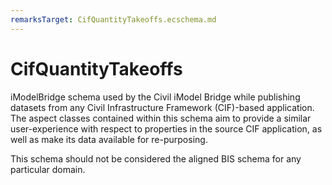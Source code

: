 ```yaml
---
remarksTarget: CifQuantityTakeoffs.ecschema.md
---
```


# CifQuantityTakeoffs

iModelBridge schema used by the Civil iModel Bridge while publishing datasets from any Civil Infrastructure Framework (CIF)-based application. The aspect classes contained within this schema aim to provide a similar user-experience with respect to properties in the source CIF application, as well as make its data available for re-purposing. 

This schema should not be considered the aligned BIS schema for any particular domain.